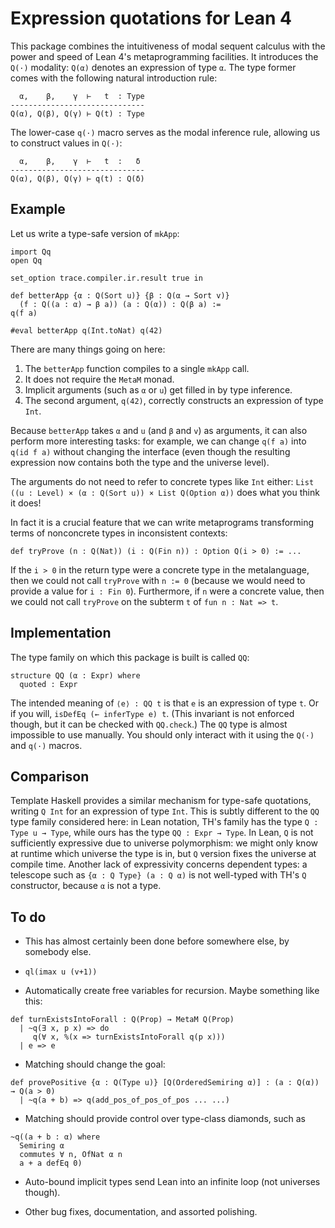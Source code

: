 # Expression quotations for Lean 4

This package combines the
intuitiveness of modal sequent calculus
with the power and speed of
Lean 4's metaprogramming facilities.
It introduces the `Q(·)` modality:
`Q(α)` denotes an expression of type `α`.
The type former comes with the following
natural introduction rule:

```
  α,    β,    γ  ⊢   t  : Type
------------------------------
Q(α), Q(β), Q(γ) ⊢ Q(t) : Type
```

The lower-case `q(·)` macro serves
as the modal inference rule,
allowing us to construct values in `Q(·)`:
```
  α,    β,    γ  ⊢   t  :   δ
------------------------------
Q(α), Q(β), Q(γ) ⊢ q(t) : Q(δ)
```

## Example

Let us write a type-safe version of `mkApp`:

```lean
import Qq
open Qq

set_option trace.compiler.ir.result true in

def betterApp {α : Q(Sort u)} {β : Q(α → Sort v)}
  (f : Q((a : α) → β a)) (a : Q(α)) : Q(β a) :=
q(f a)

#eval betterApp q(Int.toNat) q(42)
```

There are many things going on here:
1. The `betterApp` function compiles to a single `mkApp` call.
1. It does not require the `MetaM` monad.
1. Implicit arguments (such as `α` or `u`) get filled in by type inference.
1. The second argument, `q(42)`,
   correctly constructs an expression of type `Int`.

Because `betterApp`
takes `α` and `u` (and `β` and `v`) as arguments,
it can also perform more interesting tasks:
for example,
we can change `q(f a)` into `q(id f a)`
without changing the interface
(even though the resulting expression
now contains both the type and the universe level).

The arguments do not need to refer
to concrete types like `Int` either:
`List ((u : Level) × (α : Q(Sort u)) × List Q(Option α))`
does what you think it does!

In fact it is a crucial feature
that we can write metaprograms
transforming terms of nonconcrete types
in inconsistent contexts:
```lean
def tryProve (n : Q(Nat)) (i : Q(Fin n)) : Option Q(i > 0) := ...
```
If the `i > 0` in the return type were a concrete type in the metalanguage,
then we could not call `tryProve` with `n := 0`
(because we would need to provide a value for `i : Fin 0`).
Furthermore,
if `n` were a concrete value,
then we could not call `tryProve` on
the subterm `t` of `fun n : Nat => t`.

## Implementation

The type family on which this package is built is called `QQ`:

```lean
structure QQ (α : Expr) where
  quoted : Expr
```

The intended meaning of `⟨e⟩ : QQ t` is that
`e` is an expression of type `t`.
Or if you will,
`isDefEq (← inferType e) t`.
(This invariant is not enforced though,
but it can be checked with `QQ.check`.)
The `QQ` type is almost impossible to use manually.
You should only interact with it
using the `Q(·)` and `q(·)` macros.

## Comparison

Template Haskell provides a similar mechanism
for type-safe quotations,
writing `Q Int` for an expression of type `Int`.
This is subtly different
to the `QQ` type family considered here:
in Lean notation,
TH's family has the type `Q : Type u → Type`,
while ours has the type `QQ : Expr → Type`.
In Lean, `Q` is not sufficiently expressive
due to universe polymorphism:
we might only know at runtime which universe the type is in,
but `Q` version fixes the universe at compile time.
Another lack of expressivity concerns dependent types:
a telescope such as `{α : Q Type} (a : Q α)` is not well-typed
with TH's `Q` constructor,
because `α` is not a type.

## To do

- This has almost certainly been done before
  somewhere else, by somebody else.

- `ql(imax u (v+1))`

- Automatically create free variables for recursion.
  Maybe something like this:
```lean
def turnExistsIntoForall : Q(Prop) → MetaM Q(Prop)
  | ~q(∃ x, p x) => do
     q(∀ x, %(x => turnExistsIntoForall q(p x)))
  | e => e
```

- Matching should change the goal:
```lean
def provePositive {α : Q(Type u)} [Q(OrderedSemiring α)] : (a : Q(α)) → Q(a > 0)
  | ~q(a + b) => q(add_pos_of_pos_of_pos ... ...)
```

- Matching should provide control over type-class diamonds, such as
```lean
~q((a + b : α) where
  Semiring α
  commutes ∀ n, OfNat α n
  a + a defEq 0)
```

- Auto-bound implicit types
  send Lean into an infinite loop
  (not universes though).

- Other bug fixes, documentation, and assorted polishing.
